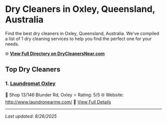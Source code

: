 # Dry Cleaners in Oxley, Queensland, Australia

Find the best dry cleaners in Oxley, Queensland, Australia. We've compiled a list of 1 dry cleaning services to help you find the perfect one for your needs.

🌐 **[View Full Directory on DryCleanersNear.com](https://drycleanersnear.com/city/Australia/Queensland/Oxley)**

## Top Dry Cleaners

### 1. [Laundromat Oxley](https://drycleanersnear.com/dryCleaner/68aa738039cc7c0899005b9d/laundromat-oxley)
📍 Shop 13/146 Blunder Rd, Oxley
⭐ Rating: 5/5
🌐 Website: http://www.laundronearme.com/
🔗 [View Full Details](https://drycleanersnear.com/dryCleaner/68aa738039cc7c0899005b9d/laundromat-oxley)


---

*Last updated: 8/26/2025*
